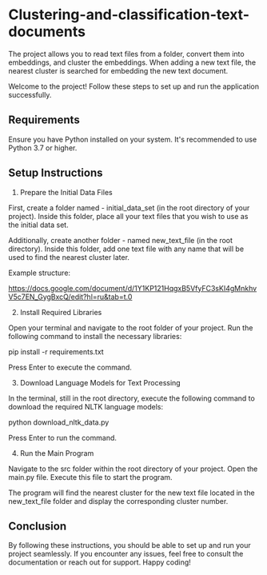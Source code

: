 # Clustering-and-classification-text-documents
The project allows you to read text files from a folder, convert them into embeddings, and cluster the embeddings. When adding a new text file, the nearest cluster is searched for embedding the new text document.

Welcome to the project! Follow these steps to set up and run the application successfully.

## Requirements

Ensure you have Python installed on your system. It's recommended to use Python 3.7 or higher.

## Setup Instructions

1. Prepare the Initial Data Files

First, create a folder named - initial_data_set (in the root directory of your project). Inside this folder, place all your text files that you wish to use as the initial data set.

Additionally, create another folder - named new_text_file (in the root directory). Inside this folder, add one text file with any name that will be used to find the nearest cluster later.

Example structure:

https://docs.google.com/document/d/1Y1KP121HqgxB5VfyFC3sKI4gMnkhvV5c7EN_GygBxcQ/edit?hl=ru&tab=t.0


2. Install Required Libraries

Open your terminal and navigate to the root folder of your project. Run the following command to install the necessary libraries:


   pip install -r requirements.txt


Press Enter to execute the command.

3. Download Language Models for Text Processing

In the terminal, still in the root directory, execute the following command to download the required NLTK language models:


   python download_nltk_data.py


Press Enter to run the command.

4. Run the Main Program

Navigate to the src folder within the root directory of your project. Open the main.py file. Execute this file to start the program.

The program will find the nearest cluster for the new text file located in the new_text_file folder and display the corresponding cluster number.

## Conclusion

By following these instructions, you should be able to set up and run your project seamlessly. If you encounter any issues, feel free to consult the documentation or reach out for support. Happy coding!

